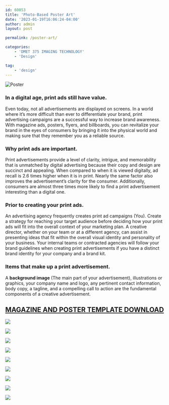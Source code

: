 ```yaml
---
id: 60053
title: 'Photo-Based Poster Art'
date: '2023-01-19T16:06:24-04:00'
author: admin
layout: post

permalink: /poster-art/

categories:
    - 'DMET 375 IMAGING TECHNOLOGY'
    - 'Design'

tag: 
    - 'design'
---
```


![Poster](https://image-control-storage.s3.amazonaws.com/2023/01/19160406/54e12b3c8445ea2072c7f9bf3d433014.jpg)

### In a digital age, print ads still have value.

Even today, not all advertisements are displayed on screens. In a world where it’s more difficult than ever to differentiate your brand, print advertising campaigns are a successful way to increase brand awareness. With magazine ads, posters, flyers, and billboards, you can revitalize your brand in the eyes of consumers by bringing it into the physical world and making sure that they remember you as a reliable source.

### Why print ads are important.

Print advertisements provide a level of clarity, intrigue, and memorability that is unmatched by digital advertising because their copy and design are succinct and appealing. When compared to when it is viewed digitally, ad recall is 2.6 times higher when it is in print. Nearly the same factor also improves the advertisement’s clarity for the consumer. Additionally, consumers are almost three times more likely to find a print advertisement interesting than a digital one.

### Prior to creating your print ads.

An advertising agency frequently creates print ad campaigns (You). Create a strategy for reaching your target audience before deciding how your print ads will fit into the overall context of your marketing plan. A creative director, whether on your team or at a different agency, can assist in presenting ideas that fit within the overall visual identity and personality of your business. Your internal teams or contracted agencies will follow your brand guidelines when creating print advertisements if you have a distinct brand identity for your company and a brand kit.

### Items that make up a print advertisement.

A **background image** (The main part of your advertisement), illustrations or graphics, your company name and logo, any pertinent contact information, body copy, a tagline, and a compelling call to action are the fundamental components of a creative advertisement.

## [MAGAZINE AND POSTER TEMPLATE DOWNLOAD](https://ndangelo-documents.s3.amazonaws.com/magazine_poster_templates.zip)

![](https://image-control-storage.s3.amazonaws.com/2023/01/19160451/2ee0710b9e42d48a519eba2ad317b7fc.jpg)

![](https://image-control-storage.s3.amazonaws.com/2023/01/19160413/00996bd6e560ca04f657f2ad2bd0d87a.jpg)

![](https://image-control-storage.s3.amazonaws.com/2023/01/19160500/4594f41bd4237c55bc9f73400eda7538.jpg)

![](https://image-control-storage.s3.amazonaws.com/2023/01/19160508/a941c3af40408c65a9afef27175ef51f.jpg)

![](https://image-control-storage.s3.amazonaws.com/2023/01/19160515/540ea2e94c36c6f2265ff693045df2c4.jpg)

![](https://image-control-storage.s3.amazonaws.com/2023/01/22144851/85f4d9e43c9ccc6005546b241e63007b.jpg)

![](https://image-control-storage.s3.amazonaws.com/2023/01/22144912/9d770654d71d7ff11c022d3e69e6b13d.jpg)

![](https://image-control-storage.s3.amazonaws.com/2023/01/19160533/1a455e571876b1a9d005e0748acf4293.jpg)

![](https://image-control-storage.s3.amazonaws.com/2023/01/22144938/2806ca94b6053498513b59187d28a095.jpg)


